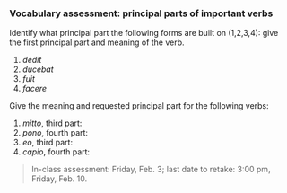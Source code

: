 
### Vocabulary assessment: principal parts of important verbs

Identify what principal part the following forms are built on (1,2,3,4): give the first principal part and meaning of the verb.



1. *dedit*
2. *ducebat*
4. *fuit*
3. *facere*

Give the meaning and requested principal part for the following verbs:

1. *mitto*, third part:
2. *pono*, fourth part:
3. *eo*, third part:
4. *capio*, fourth part:

> In-class assessment: Friday, Feb. 3; last date to retake: 3:00 pm, Friday, Feb. 10.